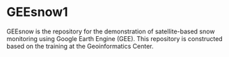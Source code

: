 # GEEsnow1
GEEsnow is the repository for the demonstration of satellite-based snow monitoring using Google Earth Engine (GEE). This repository is constructed based on the training at the Geoinformatics Center.
